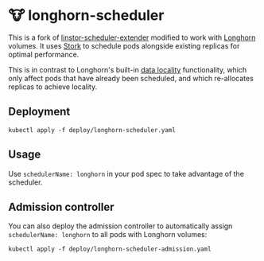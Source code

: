 # 🐮 longhorn-scheduler

This is a fork of [linstor-scheduler-extender] modified to work with [Longhorn]
volumes. It uses [Stork] to schedule pods alongside existing replicas for
optimal performance.

This is in contrast to Longhorn's built-in [data locality] functionality, which
only affect pods that have already been scheduled, and which re-allocates
replicas to achieve locality.

## Deployment

```
kubectl apply -f deploy/longhorn-scheduler.yaml
```

## Usage

Use `schedulerName: longhorn` in your pod spec to take advantage of the
scheduler.

## Admission controller

You can also deploy the admission controller to automatically assign
`schedulerName: longhorn` to all pods with Longhorn volumes:

```
kubectl apply -f deploy/longhorn-scheduler-admission.yaml
```

[linstor-scheduler-extender]: https://github.com/piraeusdatastore/linstor-scheduler-extender
[Longhorn]: http://longhorn.io
[Stork]: https://github.com/libopenstorage/stork
[data locality]: https://longhorn.io/docs/1.4.0/high-availability/data-locality/#data-locality-settings
